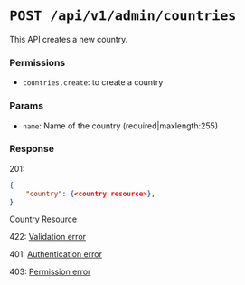 # `POST /api/v1/admin/countries`
This API creates a new country.


### Permissions
- `countries.create`: to create a country

### Params

- `name`: Name of the country (required|maxlength:255)

### Response

201:
```json
{
    "country": {<country resource>},
}
```

[Country Resource](../../resources/country.md)

422: [Validation error](../../validation-errors.md)

401: [Authentication error](../../authentication-errors.md)

403: [Permission error](../../permission-errors.md)
